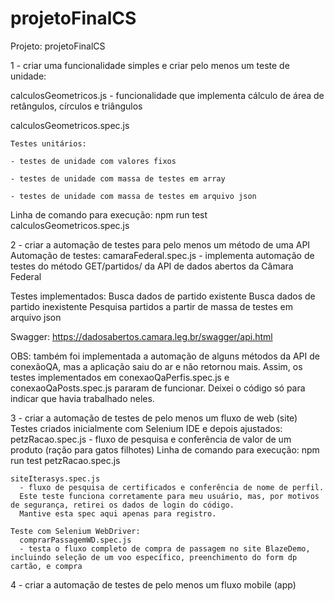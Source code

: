 # projetoFinalCS
Projeto: projetoFinalCS

1 - criar uma funcionalidade simples e criar pelo menos um teste de unidade:

  calculosGeometricos.js 
    - funcionalidade que implementa cálculo de área de retângulos, círculos e triângulos

  calculosGeometricos.spec.js 
  
    Testes unitários:
    
    - testes de unidade com valores fixos
    
    - testes de unidade com massa de testes em array
    
    - testes de unidade com massa de testes em arquivo json

Linha de comando para execução: npm run test calculosGeometricos.spec.js 


2 - criar a automação de testes para pelo menos um método de uma API
  Automação de testes: camaraFederal.spec.js 
    - implementa automação de testes do método GET/partidos/<id partido> da API de dados abertos da Câmara Federal

  Testes implementados: Busca dados de partido existente
                        Busca dados de partido inexistente
                        Pesquisa partidos a partir de massa de testes em arquivo json
                      
  Swagger: https://dadosabertos.camara.leg.br/swagger/api.html

  OBS: também foi implementada a automação de alguns métodos da API de conexãoQA, mas a aplicação saiu do ar e não retornou mais.
  Assim, os testes implementados em conexaoQaPerfis.spec.js e conexaoQaPosts.spec.js pararam de funcionar.
  Deixei o código só para indicar que havia trabalhado neles.


3 - criar a automação de testes de pelo menos um fluxo de web (site)
  Testes criados inicialmente com Selenium IDE e depois ajustados:
    petzRacao.spec.js 
      - fluxo de pesquisa e conferência de valor de um produto (ração para gatos filhotes)
      Linha de comando para execução: npm run test petzRacao.spec.js

    siteIterasys.spec.js 
      - fluxo de pesquisa de certificados e conferência de nome de perfil. 
      Este teste funciona corretamente para meu usuário, mas, por motivos de segurança, retirei os dados de login do código.
      Mantive esta spec aqui apenas para registro.

    Teste com Selenium WebDriver:
      comprarPassagemWD.spec.js
      - testa o fluxo completo de compra de passagem no site BlazeDemo, incluindo seleção de um voo específico, preenchimento do form dp cartão, e compra
  

4 - criar a automação de testes de pelo menos um fluxo mobile (app)
